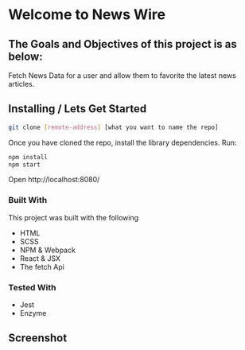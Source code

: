 # Welcome to News Wire

## The Goals and Objectives of this project is as below:

Fetch News Data for a user and allow them to favorite the latest news articles. 


## Installing / Lets Get Started
```bash
git clone [remote-address] [what you want to name the repo]
```

Once you have cloned the repo, install the library dependencies. Run:

```bash
npm install
npm start
```
Open http://localhost:8080/

### Built With
This project was built with the following
- HTML
- SCSS
- NPM & Webpack
- React & JSX
- The fetch Api

### Tested With
- Jest
- Enzyme

## Screenshot